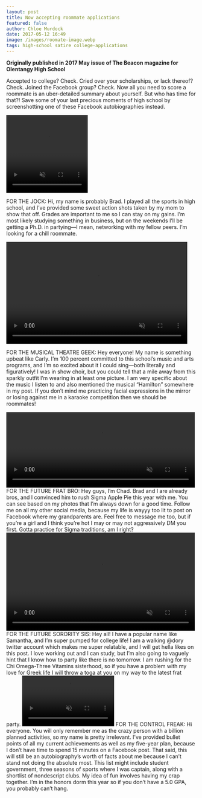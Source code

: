 ```yaml
---
layout: post
title: Now accepting roommate applications
featured: false
author: Chloe Murdock
date: 2017-05-12 16:49
image: /images/roomate-image.webp
tags: high-school satire college-applications
---
```


**Originally published in 2017 May issue of The Beacon magazine for Olentangy High School**

Accepted to college? Check. Cried over your scholarships, or lack thereof? Check. Joined the Facebook group? Check. Now all you need to score a roommate is an uber-detailed summary about yourself. But who has time for that?! Save some of your last precious moments of high school by screenshotting one of these Facebook autobiographies instead.

<video width="216" height="206" autoplay loop muted>
    <source src="/images/posts/roommate-02.mp4" type="video/mp4">
</video>

FOR THE JOCK: Hi, my name is probably Brad. I played all the sports in high school, and I’ve provided some sweet action shots taken by my mom to show that off. Grades are important to me so I can stay on my gains. I’m most likely studying something in business, but on the weekends I’ll be getting a Ph.D. in partying—I mean, networking with my fellow peers. I’m looking for a chill roommate.

<video width="480" height="270" autoplay loop muted>
<source src="/images/posts/roommate-03.mp4" type="video/mp4">
</video>

FOR THE MUSICAL THEATRE GEEK: Hey everyone! My name is something upbeat like Carly. I’m 100 percent committed to this school’s music and arts programs, and I’m so excited about it I could sing—both literally and figuratively! I was in show choir, but you could tell that a mile away from this sparkly outfit I’m wearing in at least one picture. I am very specific about the music I listen to and also mentioned the musical “Hamilton” somewhere in my post. If you don’t mind me practicing facial expressions in the mirror or losing against me in a karaoke competition then we should be roommates!

<video width="500" height="200" autoplay loop muted>
<source src="/images/posts/roommate-04.mp4" type="video/mp4">
</video>
FOR THE FUTURE FRAT BRO: Hey guys, I’m Chad. Brad and I are already bros, and I convinced him to rush Sigma Apple Pie this year with me. You can see based on my photos that I’m always down for a good time. Follow me on all my other social media, because my life is wayyy too lit to post on Facebook where my grandparents are. Feel free to message me too, but if you’re a girl and I think you’re hot I may or may not aggressively DM you first. Gotta practice for Sigma traditions, am I right?

<video width="500" height="260" autoplay loop muted>
<source src="/images/posts/roommate-05.mp4" type="video/mp4">
</video>
FOR THE FUTURE SORORITY SIS: Hey all! I have a popular name like Samantha, and I’m super pumped for college life! I am a walking @dory twitter account which makes me super relatable, and I will get hella likes on this post. I love working out and I can study, but I’m also going to vaguely hint that I know how to party like there is no tomorrow. I am rushing for the Chi Omega-Three Vitamins sisterhood, so if you have a problem with my love for Greek life I will throw a toga at you on my way to the latest frat party.

<video width="244" height="134" autoplay loop muted>
<source src="/images/posts/roommate-06.mp4" type="video/mp4">
</video>
FOR THE CONTROL FREAK: Hi everyone. You will only remember me as the crazy person with a billion planned activities, so my name is pretty irrelevant. I’ve provided bullet points of all my current achievements as well as my five-year plan, because I don’t have time to spend 15 minutes on a Facebook post. That said, this will still be an autobiography’s worth of facts about me because I can’t stand not doing the absolute most. This list might include student government, three seasons of sports where I was captain, along with a shortlist of nondescript clubs. My idea of fun involves having my crap together. I’m in the honors dorm this year so if you don’t have a 5.0 GPA, you probably can’t hang.
